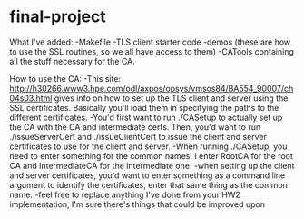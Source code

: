 # final-project
What I've added:
-Makefile
-TLS client starter code
-demos (these are how to use the SSL routines, so we all have access to them)
-CATools containing all the stuff necessary for the CA.

How to use the CA:
-This site: http://h30266.www3.hpe.com/odl/axpos/opsys/vmsos84/BA554_90007/ch04s03.html gives info on how to
set up the TLS client and server using the SSL certificates. Basically you'll load them in 
specifying the paths to the different certificates.
-You'd first want to run ./CASetup to actually set up the CA with the CA and intermediate certs. Then,
you'd want to run ./issueServerCert and ./issueClientCert to issue the client and server certificates
to use for the client and server.
-When running ./CASetup, you need to enter something for the common names. I enter RootCA for the root CA and
IntermediateCA for the intermediate one. 
-when setting up the client and server certificates, you'd want to enter something as a command line argument
to identify the certificates, enter that same thing as the common name.
-feel free to replace anything I've done from your HW2 implementation, I'm sure there's things that could
be improved upon
